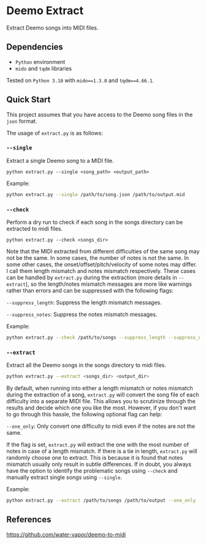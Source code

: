 # Deemo Extract

Extract Deemo songs into MIDI files.

## Dependencies

- `Python` environment
- `mido` and `tqdm` libraries

Tested on `Python 3.10` with `mido==1.3.0` and `tqdm==4.66.1`.

## Quick Start

This project assumes that you have access to the Deemo song files in the `json` format.

The usage of `extract.py` is as follows:

### `--single`

Extract a single Deemo song to a MIDI file.

```shell
python extract.py --single <song_path> <output_path>
```

Example:

```bash
python extract.py --single /path/to/song.json /path/to/output.mid
```

### `--check`

Perform a dry run to check if each song in the songs directory can be extracted to midi files.

```shell
python extract.py --check <songs_dir>
```

Note that the MIDI extracted from different difficulties of the same song may not be the same. In some cases, the number of notes is not the same. In some other cases, the onset/offset/pitch/velocity of some notes may differ. I call them length mismatch and notes mismatch respectively. These cases can be handled by `extract.py` during the extraction (more details in `--extract`), so the length/notes mismatch messages are more like warnings rather than errors and can be suppressed with the following flags:

`--suppress_length`: Suppress the length mismatch messages.

`--suppress_notes`: Suppress the notes mismatch messages.

Example:

```bash
python extract.py --check /path/to/songs --suppress_length --suppress_notes
```

### `--extract`

Extract all the Deemo songs in the songs directory to midi files.

```bash
python extract.py --extract <songs_dir> <output_dir>
```

By default, when running into either a length mismatch or notes mismatch during the extraction of a song, `extract.py` will convert the song file of each difficulty into a separate MIDI file. This allows you to scrutinize through the results and decide which one you like the most. However, if you don't want to go through this hassle, the following optional flag can help:

`--one_only`: Only convert one difficulty to midi even if the notes are not the same.

If the flag is set, `extract.py` will extract the one with the most number of notes in case of a length mismatch. If there is a tie in length, `extract.py` will randomly choose one to extract. This is because it is found that notes mismatch usually only result in subtle differences. If in doubt, you always have the option to identify the problematic songs using `--check` and manually extract single songs using `--single`.

Example:

```bash
python extract.py --extract /path/to/songs /path/to/output --one_only
```

## References

https://github.com/water-vapor/deemo-to-midi